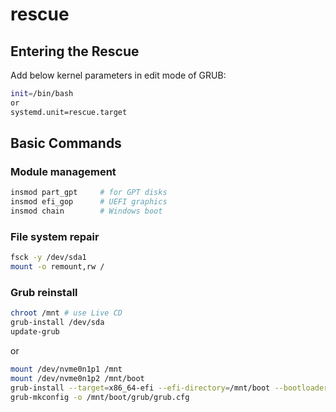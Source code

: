 # rescue

## Entering the Rescue

Add below kernel parameters in edit mode of GRUB:

```bash
init=/bin/bash
or
systemd.unit=rescue.target
```

## Basic Commands

### Module management

```bash
insmod part_gpt     # for GPT disks
insmod efi_gop      # UEFI graphics
insmod chain        # Windows boot
```
### File system repair

```bash
fsck -y /dev/sda1
mount -o remount,rw /
```

### Grub reinstall

```bash
chroot /mnt # use Live CD
grub-install /dev/sda
update-grub
```

or

```bash
mount /dev/nvme0n1p1 /mnt
mount /dev/nvme0n1p2 /mnt/boot
grub-install --target=x86_64-efi --efi-directory=/mnt/boot --bootloader-id=GRUB
grub-mkconfig -o /mnt/boot/grub/grub.cfg
```
